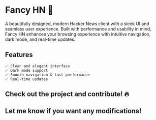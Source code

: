 # Fancy HN 🚀

A beautifully designed, modern Hacker News client with a sleek UI and seamless user experience. Built with performance and usability in mind, Fancy HN enhances your browsing experience with intuitive navigation, dark mode, and real-time updates.

## Features

    ✅ Clean and elegant interface
    ✅ Dark mode support
    ✅ Smooth navigation & fast performance
    ✅ Real-time updates

## Check out the project and contribute! 🔥

## Let me know if you want any modifications!